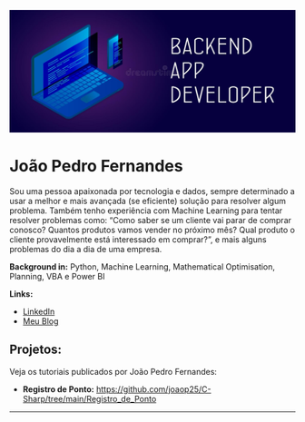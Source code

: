 <p align="center">
  <img src="backend.jpg" >
</p>

# João Pedro Fernandes

Sou uma pessoa apaixonada por tecnologia e dados, sempre determinado a usar a melhor e mais avançada (se eficiente) solução para resolver algum problema. Também tenho experiência com Machine Learning para tentar resolver problemas como: “Como saber se um cliente vai parar de comprar conosco? Quantos produtos vamos vender no próximo mês? Qual produto o cliente provavelmente está interessado em comprar?”, e mais alguns problemas do dia a dia de uma empresa. 

**Background in:** Python, Machine Learning, Mathematical Optimisation, Planning, VBA e Power BI

**Links:**
* [LinkedIn](https://www.linkedin.com/in/joao-pedro-fernandes-95a125180/)
* [Meu Blog](https://medium.com/@joaop_25)


## Projetos:
Veja os tutoriais publicados por João Pedro Fernandes:

* **Registro de Ponto:** https://github.com/joaop25/C-Sharp/tree/main/Registro_de_Ponto

---

